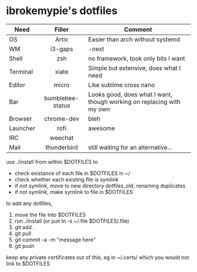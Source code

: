 # ibrokemypie's dotfiles


| Need	| Filler	| Comment
| ------------- |:-------------:|-------------|
| OS	| Artix	| Easier than arch without systemd
| WM	| i3-gaps	| -next
| Shell	| zsh	| no framework, took only bits I want
| Terminal	| xiate	| Simple but extensive, does what I need
| Editor	| micro	| Like sublime cross nano
| Bar	| bumblebee-status	| Looks good, does what I want, though working on replacing with my own
| Browser	| chrome-dev	| bleh
| Launcher	| rofi	| awesome
| IRC	| weechat	|
| Mail	| thunderbird	| still waiting for an alternative...


use ./install from within $DOTFILES to
* check existance of each file in  $DOTFILES in ~/
* check whether each existing file is symlink
* if not symlink, move to new directory dotfiles_old, renaming duplicates
* if not symlink, make symlink to file in $DOTFILES

to add any dotfiles,

1.  move the file into $DOTFILES
2.  run ./install (or just ln -s ~/.file $DOTFILES/.file)
3.  git add .
4.  git pull
5.  git commit -a -m "message here"
6.  git push

keep any private certificates out of this, eg in ~/.certs/ which you would not link to $DOTFILES
